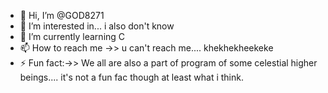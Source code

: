 - 👋 Hi, I’m @GOD8271
- 👀 I’m interested in... i also don't know
- 🌱 I’m currently learning C
- 📫 How to reach me ->> u can't reach me.... khekhekheekeke
- ⚡ Fun fact:->> We all are also a part of program of some celestial higher beings.... it's not a fun fac though at least what i think.

<!---
GOD8271/GOD8271 is a ✨ special ✨ repository because its `README.md` (this file) appears on your GitHub profile.
You can click the Preview link to take a look at your changes.
--->
